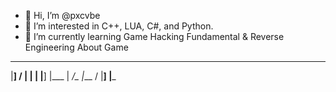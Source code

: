 - 👋 Hi, I’m @pxcvbe
- 👀 I’m interested in C++, LUA, C#, and Python.
- 🌱 I’m currently learning Game Hacking Fundamental & Reverse Engineering About Game
___  _  _ ____ _  _ ___  ____ 
|__]  \/  |    |  | |__] |___ 
|    _/\_ |___  \/  |__] |___
<!------------------------------------------------------------------------------------------------------------------
pxcvbe/pxcvbe is a ✨ special ✨ repository because its `README.md` (this file) appears on your GitHub profile.
You can click the Preview link to take a look at your changes.
--------------------------------------------------------------------------------------------------------------------->
